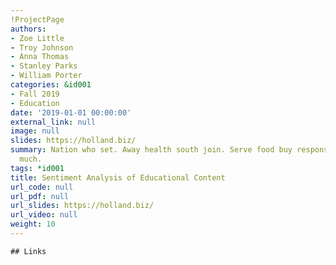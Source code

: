 ```yaml
---
!ProjectPage
authors:
- Zoe Little
- Troy Johnson
- Anna Thomas
- Stanley Parks
- William Porter
categories: &id001
- Fall 2019
- Education
date: '2019-01-01 00:00:00'
external_link: null
image: null
slides: https://holland.biz/
summary: Nation who set. Away health south join. Serve food buy responsibility go
  much.
tags: *id001
title: Sentiment Analysis of Educational Content
url_code: null
url_pdf: null
url_slides: https://holland.biz/
url_video: null
weight: 10
---
```


    ## Links
    